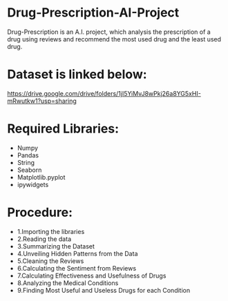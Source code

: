 # Drug-Prescription-AI-Project

Drug-Prescription is an A.I. project, which analysis the prescription of a drug using reviews and recommend the most used drug and the least used drug.

# Dataset is linked below:

https://drive.google.com/drive/folders/1jI5YiMvJ8wPkj26a8YG5xHI-mRwutkw1?usp=sharing


# Required Libraries:

* Numpy
* Pandas
* String
* Seaborn
* Matplotlib.pyplot
* ipywidgets


# Procedure:

* 1.Importing the libraries
* 2.Reading the data
* 3.Summarizing the Dataset
* 4.Unveiling Hidden Patterns from the Data
* 5.Cleaning the Reviews
* 6.Calculating the Sentiment from Reviews
* 7.Calculating Effectiveness and Usefulness of Drugs
* 8.Analyzing the Medical Conditions
* 9.Finding Most Useful and Useless Drugs for each Condition
